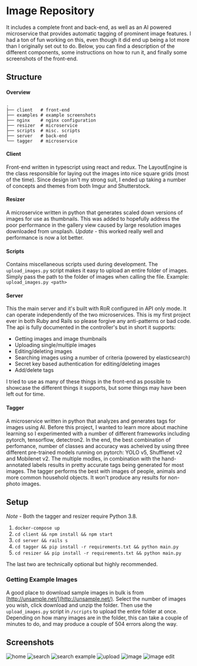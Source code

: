 # Image Repository

It includes a complete front and back-end, as well as an AI powered microservice that provides automatic 
tagging of prominent image features. I had a ton of fun working on this, even though it did end up being 
a lot more than I originally set out to do. Below, you can find a description of the different components, 
some  instructions on how to run it, and finally some screenshots of the front-end.

## Structure

#### Overview
```
.
├── client   # front-end
├── examples # example screenshots
├── nginx    # nginx configuration
├── resizer  # microservice
├── scripts  # misc. scripts
├── server   # back-end
└── tagger   # microservice
```

#### Client

Front-end written in typescript using react and redux. The LayoutEngine is the class 
responsible for laying out the images into nice square grids (most of the time). Since
design isn't my strong suit, I ended up taking a number of concepts and themes from both
Imgur and Shutterstock.

#### Resizer

A microservice written in python that generates scaled down versions of 
images for use as thumbnails. This was added to hopefully address the poor
performance in the gallery view caused by large resolution images downloaded
from unsplash. *Update* - this worked really well and performance is now a lot better.

#### Scripts

Contains miscellaneous scripts used during development. The `upload_images.py`
script makes it easy to upload an entire folder of images. Simply pass the path
to the folder of images when calling the file. Example: `upload_images.py <path>`

#### Server

This the main server and it's built with RoR configured in API only mode. It can
operate independently of the two microservices. This is my first project ever in
both Ruby and Rails so please forgive any anti-patterns or bad code. The api is fully
documented in the controller's but in short it supports:

- Getting images and image thumbnails
- Uploading single/multiple images
- Editing/deleting images
- Searching images using a number of criteria (powered by elasticsearch)
- Secret key based authentication for editing/deleting images
- Add/delete tags

I tried to use as many of these things in the front-end as possible to showcase the 
different things it supports, but some things may have been left out for time.


#### Tagger

A microservice written in python that analyzes and generates tags for images using
AI. Before this project, I wanted to learn more about machine learning so I experimented
with a number of different frameworks including pytorch, tensorflow, detectron2. In the
end, the best combination of perfomance, number of classes and accuracy was acheived by
using three different pre-trained models running on pytorch: YOLO v5, Shufflenet v2 and
Mobilenet v2.  The multiple modles, in combination with the hand-annotated labels results 
in pretty accurate tags being generated for most images. The tagger performs the best with
images  of people, animals and more common household objects. It won't produce any results 
for non-photo images.

## Setup

*Note* - Both the tagger and resizer require Python 3.8.

1. `docker-compose up`
2. `cd client && npm install && npm start`
3. `cd server && rails s`
4. `cd tagger && pip install -r requirements.txt && python main.py`
5. `cd resizer && pip install -r requirements.txt && python main.py`

The last two are technically optional but highly recommended.

### Getting Example Images

A good place to download sample images in bulk is from [http://unsample.net/](http://unsample.net/).
Select the number of images you wish, click download and unzip the folder. Then use the `upload_images.py`
script in `/scripts` to upload the entire folder at once. Depending on how many images are in the folder, 
this can take a couple of minutes to do, and may produce a couple of 504 errors along the way.


## Screenshots

![home](examples/home_page.png)
![search](examples/search_page.png)
![search example](examples/search_example.png)
![upload](examples/upload_page.png)
![image](examples/image_example.png)
![image edit](examples/image_edit_page.png)
